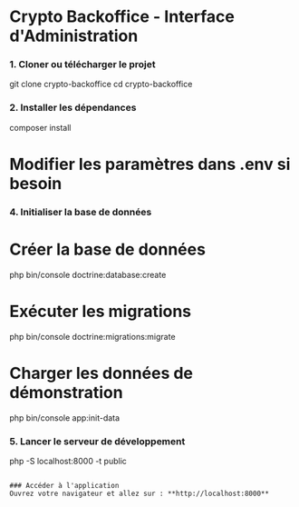 # Crypto Backoffice - Interface d'Administration

### 1. Cloner ou télécharger le projet
git clone <url-du-projet> crypto-backoffice
cd crypto-backoffice

### 2. Installer les dépendances
composer install

# Modifier les paramètres dans .env si besoin

### 4. Initialiser la base de données

# Créer la base de données
php bin/console doctrine:database:create

# Exécuter les migrations
php bin/console doctrine:migrations:migrate

# Charger les données de démonstration
php bin/console app:init-data

### 5. Lancer le serveur de développement
php -S localhost:8000 -t public
```

### Accéder à l'application
Ouvrez votre navigateur et allez sur : **http://localhost:8000**
